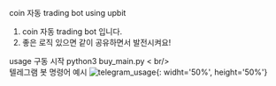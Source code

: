 coin 자동 trading bot using upbit
1. coin 자동 trading bot 입니다. 
2. 좋은 로직 있으면 같이 공유하면서 발전시켜요!


usage
  구동 시작
     python3 buy_main.py < br/> <br/>
  텔레그램 봇 명령어 예시
    ![telegram_usage](https://user-images.githubusercontent.com/80157109/111898746-3fb6a400-8a6b-11eb-9170-c648fc669223.jpeg){: widht='50%', height='50%'}

  
  
  
